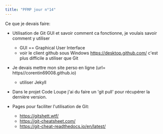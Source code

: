```yaml
---
title: "PFMP jour n°14"
---
```


Ce que je devais faire:

- Utilisation de Git GUI et savoir comment ca fonctionne, je voulais savoir comment y utiliser
  - GUI == Graphical User Interface
  - voir le client github sous Windows
    https://desktop.github.com/ c'est plus difficile a utiliser que Git

- Je devais mettre mon site perso en ligne (url= https//corentin69008.github.io)
  - utiliser Jekyll

- Dans le projet Code Loupe j'ai du faire un 'git pull' pour récupérer la dernière version.

- Pages pour faciliter l'utilisation de Git:
  - https://gitshett.wtf/
  - https://git-cheatsheet.com/
  - https://git-cheat-readthedocs.io/en/latest/ 